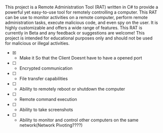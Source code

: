  This project is a Remote Administration Tool (RAT) written in C# to provide a powerful yet easy-to-use tool for remotely controlling a computer. This RAT can be use to monitor activities on a remote computer, perform remote administration tasks, execute malicious code, and even spy on the user. It is highly customizable and offers  a wide range of features. This RAT is currently in Beta and any feedback or suggestions are welcome! This project is intended for educational purposes only and should  not be used for malicious or illegal activities.

 - [x] - Make it So that the Client Doesnt have to have a opened port
 - [ ] - Encrypted communication
 - [ ] - File transfer capabilities
 - [ ] - Ability to remotely reboot or shutdown the computer
 - [ ] - Remote command execution
 - [ ] - Ability to take screenshots
 - [ ] - Ability to monitor and control other computers on the same network(Network Pivoting????)
